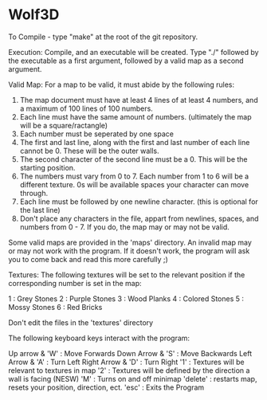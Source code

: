# Wolf3D

To Compile - type "make" at the root of the git repository. 

Execution: Compile, and an executable will be created.
Type "./" followed by the executable as a first argument, followed by a valid map as a second argument. 


Valid Map: 
For a map to be valid, it must abide by the following rules:

1) The map document must have at least 4 lines of at least 4 numbers, and a maximum of 100 lines of 100 numbers. 
2) Each line must have the same amount of numbers. (ultimately the map will be a square/ractangle)
3) Each number must be seperated by one space
4) The first and last line, along with the first and last number of each line cannot be 0. These will be the outer walls. 
5) The second character of the second line must be a 0. This will be the starting position.
6) The numbers must vary from 0 to 7. Each number from 1 to 6 will be a different texture. 0s will be available spaces your character can move through. 
7) Each line must be followed by one newline character. (this is optional for the last line)
8) Don't place any characters in the file, appart from newlines, spaces, and numbers from 0 - 7. If you do, the map may or may not be valid. 

Some valid maps are provided in the 'maps' directory.
An invalid map may or may not work with the program. If it doesn't work, the program will ask you to come back and read this more carefully ;)

Textures: 
The following textures will be set to the relevant position if the corresponding number is set in the map: 

1 : Grey Stones
2 : Purple Stones
3 : Wood Planks
4 : Colored Stones
5 : Mossy Stones
6 : Red Bricks

Don't edit the files in the 'textures' directory


The following keyboard keys interact with the program: 

Up arrow & 'W' : Move Forwards
Down Arrow & 'S' : Move Backwards
Left Arrow & 'A' : Turn Left
Right Arrow & 'D' : Turn Right
'1' : Textures will be relevant to textures in map
'2' : Textures will be defined by the direction a wall is facing (NESW)
'M' : Turns on and off minimap
'delete' : restarts map, resets your position, direction, ect.
'esc' : Exits the Program